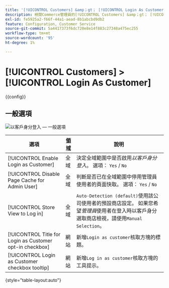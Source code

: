 ```yaml
---
title: '[!UICONTROL Customers] &amp；gt； [!UICONTROL Login As Customer]'
description: 檢閱Commerce管理員的[!UICONTROL Customers] &amp；gt； [!UICONTROL Login As Customer]頁面上的組態設定。
exl-id: fe5925a2-f66f-44a1-aead-8b1abcbd9db2
feature: Configuration, Customer Service
source-git-commit: 5a4417373f6dc720e8e14f883c27348a475ec255
workflow-type: tm+mt
source-wordcount: '95'
ht-degree: 1%

---
```


# [!UICONTROL Customers] > [!UICONTROL Login As Customer]

{{config}}

## 一般選項

![以客戶身分登入 — 一般選項](./assets/login-as-customer.png)<!-- zoom -->

<!-- [Login As Customer - General Options](https://experienceleague.adobe.com/zh-hant/docs/commerce-admin/customers/customer-accounts/manage/login-as-customer) -->

| 選項 | [領域](../../getting-started/websites-stores-views.md#scope-settings) | 說明 |
|-- | -- | -- |
| [!UICONTROL Enable Login as Customer] | 全域 | 決定全域範圍中是否啟用&#x200B;_以客戶身分登入_。 選項： `Yes` / `No` |
| [!UICONTROL Disable Page Cache for Admin User] | 全域 | 判斷是否已在全域範圍中停用管理員使用者的頁面快取。 選項： `Yes` / `No` |
| [!UICONTROL Store View to Log in] | 全域 | `Auto-Detection (default)`使用該公司使用者的預設商店設定。 如果您希望&#x200B;_管理員_&#x200B;使用者在登入時以客戶身分選取商店檢視，請使用`Manual Selection`。 |
| [!UICONTROL Title for Login as Customer opt-in checkbox] | 網站 | 新增`Login as customer`核取方塊的標題。 |
| [!UICONTROL Login as Customer checkbox tooltip] | 網站 | 新增`Log in as customer`核取方塊的工具提示。 |

{style="table-layout:auto"}
